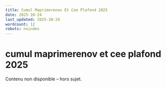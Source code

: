 ```yaml
---
title: Cumul Maprimerenov Et Cee Plafond 2025
date: 2025-10-24
last_updated: 2025-10-24
wordcount: 12
robots: noindex
---
```


# cumul maprimerenov et cee plafond 2025

Contenu non disponible – hors sujet.